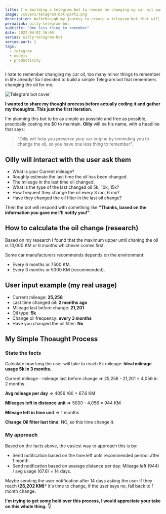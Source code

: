 ```yaml
---
title: I'm building a telegram bot to remind me changing my car oil part 1
image: /covers/telegram-bot-part1.png
description: Walkthrough my journey to create a telegram bot that will remind changing my car oil for me using nodejs.
permalink: oilly-telegram-bot
subtitle: "One less thing to remember"
date: 2022-04-02 16:00
series: oilly-telegram-bot
series-part: 1
tags:
  - telegram
  - nodejs
  - productivity
---
```


I hate to remember changing my car oil, too many minor things to remember in life already!
So I decided to build a simple Telegram bot that remembers changing the oil for me.

![Telegram bot cover](/uploads/telegram-bot-oil-cover.jpg)

**I wanted to share my thought process before actually coding it and gather my thoaughts. This just the first iteration.**

I'm planning this bot to be as simple as possible and free as possible, practically costing me $0 to maintain.
**Oilly** will be his name, with a headline that says:

> "Oilly will help you preserve your car engine by reminding you to change the oil, so you have one less thing to remember".

## Oilly will interact with the user ask them

- What is your Current mileage?
- Roughly estimate the last time the oil has been changed.
- The mileage in the last time oil changed.
- What is the type of the last changed oil 5k, 10k, 15k?
- How frequent they change the oil every 3 mo, 6 mo?
- Have they changed the oil filter in the last oil change?

Then the bot will respond with something like **"Thanks, based on the information you gave me I'll notify you!"**.

## How to calculate the oil change (research)

Based on my research I found that the maximum upper until chaning the oil is 10,000 KM or 6 months whichever comes first.

Some car manufacturers recommends depends on the environment:

- Every 6 months or 7500 KM.
- Every 3 months or 5000 KM (recommended).

## User input example (my real usage)

- Current mileage: **25,258**
- Last time changed oil: **2 months ago**
- Mileage last before change: **21,201**
- Oil type: **5k**
- Change oil frequency: **every 3 months**
- Have you changed the oil filter: **No**

## My Simple Thoaught Process

### State the facts

Calculate how long the user will take to reach 5k mileage:
**Ideal mileage usage 5k in 3 months.**

Current mileage - mileage last before change => 25,258 - 21,201 = 4,056 in 2 months.

**Avg mileage per day** => 4056 /60 = 67.6 KM

**Mileages left in distance unit** => 5000 - 4,056 = 944 KM

**Mileage left in time unit** => 1 months

**Change Oil filter last time**: NO, so this time change it.

### My approach

Based on the facts above, the easiest way to approach this is by:

- Send notification based on the time left until recommended period: after 1 month.
- Send notification based on avarage distance per day: Mileage left (944) / avg usage (67.6) = 14 days.

Maybe sending the user notification after 14 days asking the user if they reach **(26,202 KM)*** it's time to change, if the user says no, fall back to 1 month change.

**I'm trying to get some hold over this process, I would appreciate your take on this whole thing. 👇**
